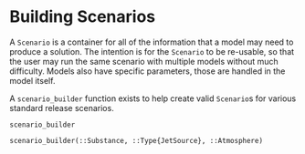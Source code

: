 # Building Scenarios

A `Scenario` is a container for all of the information that a model may need to
produce a solution. The intention is for the `Scenario` to be re-usable, so that
the user may run the same scenario with multiple models without much difficulty.
Models also have specific parameters, those are handled in the model itself.

A `scenario_builder` function exists to help create valid `Scenario`s for
various standard release scenarios.
```@docs
scenario_builder

scenario_builder(::Substance, ::Type{JetSource}, ::Atmosphere)
```
